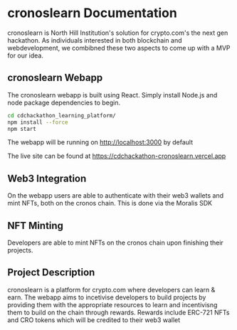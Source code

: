 # cronoslearn Documentation

cronoslearn is North Hill Institution's solution for crypto.com's the next gen hackathon. As individuals interested in both blockchain and webdevelopment, we combibned these two aspects to come up with a MVP for our idea.

## cronoslearn Webapp

The cronoslearn webapp is built using React. Simply install Node.js and node package dependencies to begin.

```bash
cd cdchackathon_learning_platform/
npm install --force
npm start
```

The webapp will be running on [http://localhost:3000](http://localhost:3000) by default

The live site can be found at https://cdchackathon-cronoslearn.vercel.app

## Web3 Integration
On the webapp users are able to authenticate with their web3 wallets and mint NFTs, both on the cronos chain. This is done via the Moralis SDK

## NFT Minting
Developers are able to mint NFTs on the cronos chain upon finishing their projects. 

## Project Description
cronoslearn is a platform for crypto.com where developers can learn & earn. The webapp aims to incetivise developers to build projects by providing them with the appropriate resources to learn and incentivisng them to build on the chain through rewards. Rewards include ERC-721 NFTs and CRO tokens which will be credited to their web3 wallet
